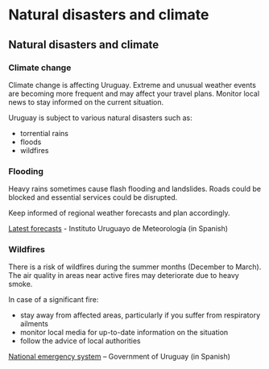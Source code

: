 # Natural disasters and climate

## Natural disasters and climate

### Climate change

Climate change is affecting Uruguay. Extreme and unusual weather events are becoming more frequent and may affect your travel plans. Monitor local news to stay informed on the current situation.

Uruguay is subject to various natural disasters such as:

* torrential rains
* floods
* wildfires

### Flooding

Heavy rains sometimes cause flash flooding and landslides. Roads could be blocked and essential services could be disrupted.

Keep informed of regional weather forecasts and plan accordingly.

[Latest forecasts](https://www.inumet.gub.uy/) - Instituto Uruguayo de Meteorología (in Spanish)

### Wildfires

There is a risk of wildfires during the summer months (December to March). The air quality in areas near active fires may deteriorate due to heavy smoke.

In case of a significant fire:

* stay away from affected areas, particularly if you suffer from respiratory ailments
* monitor local media for up-to-date information on the situation
* follow the advice of local authorities

[National emergency system](https://www.gub.uy/sistema-nacional-emergencias/) – Government of Uruguay (in Spanish)